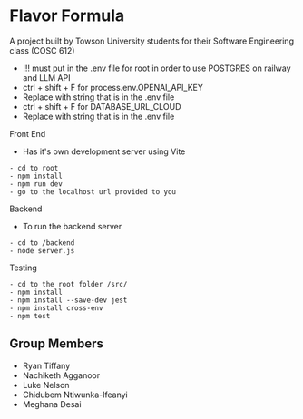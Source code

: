 # Flavor Formula

A project built by Towson University students for their Software Engineering class (COSC 612)

- !!! must put in the .env file for root in order to use POSTGRES on railway and LLM API
- ctrl + shift + F for process.env.OPENAI_API_KEY
- Replace with string that is in the .env file
- ctrl + shift + F for DATABASE_URL_CLOUD
- Replace with string that is in the .env file

Front End
- Has it's own development server using Vite
```
- cd to root
- npm install
- npm run dev
- go to the localhost url provided to you
```


Backend
- To run the backend server
```
- cd to /backend
- node server.js
```

Testing
```
- cd to the root folder /src/
- npm install
- npm install --save-dev jest
- npm install cross-env
- npm test
```


## Group Members

- Ryan Tiffany
- Nachiketh Agganoor
- Luke Nelson
- Chidubem Ntiwunka-Ifeanyi
- Meghana Desai
